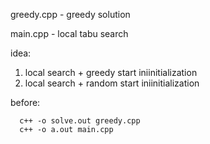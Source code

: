greedy.cpp - greedy solution

main.cpp - local tabu search

idea: 
1. local search + greedy start iniinitialization
2. local search + random start iniinitialization


before:

      c++ -o solve.out greedy.cpp
      c++ -o a.out main.cpp
